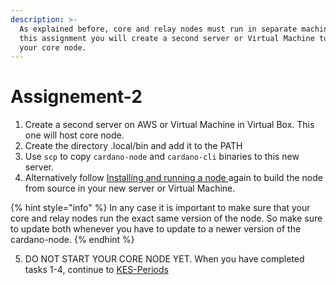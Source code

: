 ```yaml
---
description: >-
  As explained before, core and relay nodes must run in separate machines. In
  this assignment you will create a second server or Virtual Machine to host
  your core node.
---
```


# Assignement-2

1. Create a second server on AWS or Virtual Machine in Virtual Box. This one will host core node.
2. Create the directory .local/bin and add it to the PATH 
3. Use `scp` to copy `cardano-node` and `cardano-cli` binaries to this new server. 
4. Alternatively follow  [Installing and running a node ](../getting-started/install-node.md)again to build the node from source in your new server or Virtual Machine. 

{% hint style="info" %}
In any case it is important to make sure that your core and relay nodes run the exact same version of the node. So make sure to update both whenever you have to update to a newer version of the cardano-node. 
{% endhint %}

5. DO NOT START YOUR CORE NODE YET. When you have completed tasks 1-4, continue to [KES-Periods](kes_period.md)



